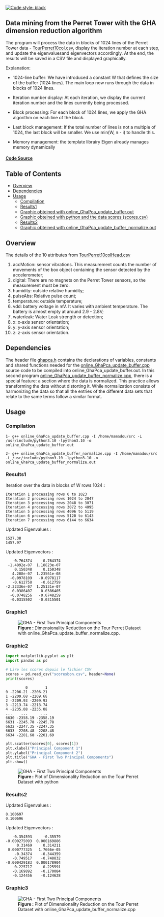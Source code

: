 [![Code style: black](https://img.shields.io/badge/code%20style-black-000000.svg)](https://github.com/psf/black)

## Data mining from the Perret Tower with the GHA dimension reduction algorithm

The program will process the data in blocks of 1024 lines of the Perret Tower data - [TourPerret10col.csv](https://github.com/madou-sow/OnlineML_ESP32/blob/main/ARDUINO/GHA-PCA/src/TourPerret10col.csv), display the iteration number at each step, and update the eigenvalues ​​and eigenvectors accordingly. At the end, the results will be saved in a CSV file and displayed graphically.

Explanation:

- 1024-line buffer: We have introduced a constant W that defines the size of the buffer (1024 lines). The main loop now runs through the data in blocks of 1024 lines.

- Iteration number display: At each iteration, we display the current iteration number and the lines currently being processed.

- Block processing: For each block of 1024 lines, we apply the GHA algorithm on each line of the block.

- Last block management: If the total number of lines is not a multiple of 1024, the last block will be smaller. We use min(W, n - i) to handle this.

- Memory management: the template librairy Eigen already manages memory dynamically

#### [Code Source](https://github.com/madou-sow/OnlineML_ESP32/blob/main/ARDUINO/GHA-PCA/src/)

## Table of Contents
- [Overview](#overview)
- [Dependencies](#dependencies)
- [Usage](#usage)
  - [Compilation](#compilation)
  - [Results1](#results1)
  - [Graphic obteined with online_GhaPca_update_buffer.out](#Graphic1)
  - [Graphic obteined with python and the data scores (scores.csv)](#Graphic2)
  - [Results2](#results2)
  - [Graphic obteined with online_GhaPca_update_buffer_normalize.out](#Graphic3)
    
## Overview

The details of the 10 attributes from [TourPerret10colHead.csv](https://github.com/madou-sow/OnlineML_ESP32/blob/main/ARDUINO/GHA-PCA/src/TourPerret10colHead.csv])
1. accMotion: sensor vibrations. This measurement counts the number of movements of the box object containing the sensor detected by the accelerometer;
2. digital: There are no magnets on the Perret Tower sensors, so the measurement must be zero.
3. humidity: outside relative humidity;
4. pulseAbs: Relative pulse count;
5. temperature: outside temperature;
6. vdd: battery voltage in mV. It varies with ambient temperature. The battery is almost empty at around 2.9 - 2.8V;
7. waterleak: Water Leak strength or detection;
8. x: x-axis sensor orientation;
9. y: y-axis sensor orientation;
10. z: z-axis sensor orientation.


## Dependencies

The header file [ghapca.h](https://github.com/madou-sow/OnlineML_ESP32/blob/main/ARDUINO/GHA-PCA/src/ghapca.h) contains the declarations of variables, constants and shared functions needed for the [online_GhaPca_update_buffer.cpp](https://github.com/madou-sow/OnlineML_ESP32/blob/main/ARDUINO/GHA-PCA/src/online_GhaPca_update_buffer.cpp) source code to be compiled into online_GhaPca_update_buffer.out.
In this second program [online_GhaPca_update_buffer_normalize.cpp](https://github.com/madou-sow/OnlineML_ESP32/blob/main/ARDUINO/GHA-PCA/src/online_GhaPca_update_buffer_normalize.cpp), there is a special feature: a section where the data is normalized.
This practice allows transforming the data without distorting it. While normalization consists of harmonizing the data
so that all the entries of the different data sets that relate to the same terms follow a similar format.

## Usage
### Compilation

```
1- g++ online_GhaPca_update_buffer.cpp -I /home/mamadou/src -L /usr/include/python3.10 -lpython3.10 -o online_GhaPca_update_buffer.out

2- g++ online_GhaPca_update_buffer_normalize.cpp -I /home/mamadou/src -L /usr/include/python3.10 -lpython3.10 -o online_GhaPca_update_buffer_normalize.out
```
### Results1

Iteration over the data in blocks of W rows 1024 :

```
Iteration 1 processing rows 0 to 1023
Iteration 2 processing rows 1024 to 2047
Iteration 3 processing rows 2048 to 3071
Iteration 4 processing rows 3072 to 4095
Iteration 5 processing rows 4096 to 5119
Iteration 6 processing rows 5120 to 6143
Iteration 7 processing rows 6144 to 6634
```

Updated Eigenvalues :

``` 
1527.38
1457.97
``` 

Updated Eigenvectors :

``` 
   -0.764374    -0.764374
 -1.4892e-07  1.18823e-07
    0.150348     0.150348
   4.208e-07  1.23561e-08
  -0.0978109   -0.0978117
   -0.612758    -0.612759
-2.32336e-07  1.25131e-07
   0.0386407    0.0386405
  -0.0748256   -0.0748259
  -0.0315502   -0.0315501
``` 

### Graphic1

<figure>
  <img alt="GHA - First Two Principal Components" align="center" src="https://github.com/madou-sow/OnlineML_ESP32/blob/main/ARDUINO/GHA-PCA/images/FigureBufer1024.png"  title="Dimensionality Reduction on the Tour Perret Dataset with batch ghapca"/>

  <figcaption><b>Figure : </b> Dimensionality Reduction on the Tour Perret Dataset with  online_GhaPca_update_buffer_normalize.cpp.</figcaption>
</figure>

### Graphic2

```PYTHON
import matplotlib.pyplot as plt
import pandas as pd

# Lire les scores depuis le fichier CSV
scores = pd.read_csv("scoresbon.csv", header=None)
print(scores)
```

```
         0        1
0 -2206.21 -2206.21
1 -2209.68 -2209.68
2 -2209.93 -2209.93
3 -2213.74 -2213.74
4 -2235.08 -2235.08
...    ...      ...  
6630 -2358.19 -2358.19
6631 -2245.78 -2245.78
6632 -2247.35 -2247.35
6633 -2208.48 -2208.48
6634 -2201.68 -2201.69
```

```PYTHON
plt.scatter(scores[0], scores[1])
plt.xlabel("Principal Component 1")
plt.ylabel("Principal Component 2")
plt.title("GHA - First Two Principal Components")
plt.show()
```

<figure>
  <img alt="GHA - First Two Principal Components" align="center" src="https://github.com/madou-sow/OnlineML_ESP32/blob/main/ARDUINO/GHA-PCA/images/figure-buffer-python.png"  title="Dimensionality Reduction"/>

  <figcaption><b>Figure : </b> Plot of Dimensionality Reduction on the Tour Perret Dataset with python</figcaption>
</figure>

### Results2

Updated Eigenvalues :

``` 
0.100697
0.100696
``` 

Updated Eigenvectors :

``` 
   -0.354593     -0.35579
-0.000275093  0.000169886
     0.31469     0.314211
 0.000777325   1.7666e-05
    -0.34374    -0.344359
   -0.749517    -0.748832
-0.000429183  0.000178904
    0.225717     0.225591
   -0.169892    -0.170084
   -0.124456    -0.124628

``` 

### Graphic3


<figure>
  <img alt="GHA - First Two Principal Components" align="center" src="https://github.com/madou-sow/OnlineML_ESP32/blob/main/ARDUINO/GHA-PCA/images/Figure_online_GhaPca_update_buffer_normalize.png"  title="Dimensionality Reduction"/>

  <figcaption><b>Figure : </b> Plot of Dimensionality Reduction on the Tour Perret Dataset with online_GhaPca_update_buffer_normalize.cpp</figcaption>
</figure>
